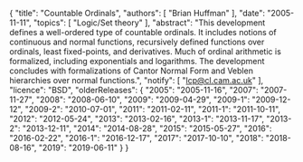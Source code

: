{
    "title": "Countable Ordinals",
    "authors": [
        "Brian Huffman"
    ],
    "date": "2005-11-11",
    "topics": [
        "Logic/Set theory"
    ],
    "abstract": "This development defines a well-ordered type of countable ordinals. It includes notions of continuous and normal functions, recursively defined functions over ordinals, least fixed-points, and derivatives. Much of ordinal arithmetic is formalized, including exponentials and logarithms. The development concludes with formalizations of Cantor Normal Form and Veblen hierarchies over normal functions.",
    "notify": [
        "lcp@cl.cam.ac.uk"
    ],
    "licence": "BSD",
    "olderReleases": {
        "2005": "2005-11-16",
        "2007": "2007-11-27",
        "2008": "2008-06-10",
        "2009": "2009-04-29",
        "2009-1": "2009-12-12",
        "2009-2": "2010-07-01",
        "2011": "2011-02-11",
        "2011-1": "2011-10-11",
        "2012": "2012-05-24",
        "2013": "2013-02-16",
        "2013-1": "2013-11-17",
        "2013-2": "2013-12-11",
        "2014": "2014-08-28",
        "2015": "2015-05-27",
        "2016": "2016-02-22",
        "2016-1": "2016-12-17",
        "2017": "2017-10-10",
        "2018": "2018-08-16",
        "2019": "2019-06-11"
    }
}